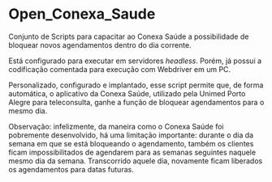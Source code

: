 # Open_Conexa_Saude

Conjunto de Scripts para capacitar ao Conexa Saúde a possibilidade de bloquear novos agendamentos dentro do dia corrente.

Está configurado para executar em servidores *headless*. Porém, já possui a codificação comentada para execução com Webdriver em um PC.

Personalizado, configurado e implantado, esse script permite que, de forma automática, o aplicativo da Conexa Saúde, utilizado pela Unimed Porto Alegre para teleconsulta, ganhe a função de bloquear agendamentos para o mesmo dia. 

Observação: infelizmente, da maneira como o Conexa Saúde foi pobremente desenvolvido, há uma limitação importante: durante o dia da semana em que se está bloqueando o agendamento, também os clientes ficam impossibilitados de agendarem para as semanas seguintes naquele mesmo dia da semana. Transcorrido aquele dia, novamente ficam liberados os agendamentos para datas futuras.

